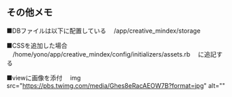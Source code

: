 ## その他メモ

■DBファイルは以下に配置している
　/app/creative_mindex/storage

■CSSを追加した場合
　/home/yono/app/creative_mindex/config/initializers/assets.rb
　に追記する

■viewに画像を添付
　img src="https://pbs.twimg.com/media/Ghes8eRacAEOW7B?format=jpg" alt=""